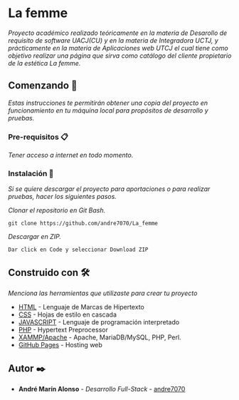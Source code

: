 # La femme 

_Proyecto académico realizado  teóricamente en la materia de Desarollo de requisito de software UACJ(CU) y en la materia de Integradora UCTJ, y prácticamente en la materia de Aplicaciones web UTCJ  el cual tiene como objetivo realizar una página que sirva como catálogo del cliente propietario de la estética La femme._

## Comenzando 🚀

_Estas instrucciones te permitirán obtener una copia del proyecto en funcionamiento en tu máquina local para propósitos de desarrollo y pruebas._

### Pre-requisitos 📋

_Tener acceso a internet en todo momento._

### Instalación 🔧

_Si se quiere descargar el proyecto para aportaciones o para realizar pruebas, hacer los siguientes pasos._

_Clonar el repositorio en Git Bash._

```
git clone https://github.com/andre7070/La_femme
```

_Descargar en ZIP._

```
Dar click en Code y seleccionar Download ZIP
```

## Construido con 🛠️

_Menciona las herramientas que utilizaste para crear tu proyecto_

* [HTML](https://html.com/) - Lenguaje de Marcas de Hipertexto
* [CSS](https://developer.mozilla.org/es/docs/Web/CSS) - Hojas de estilo en cascada
* [JAVASCRIPT](https://developer.mozilla.org/es/docs/Web/JavaScript) - Lenguaje de programación interpretado
* [PHP](https://www.php.net/) - Hypertext Preprocessor 
* [XAMMP/Apache](https://www.apachefriends.org/es/index.html) - Apache, MariaDB/MySQL, PHP, Perl.
* [GitHub Pages]( https://andre7070.github.io/La_femme/) - Hosting web

## Autor ✒️

* **André Marín Alonso** - *Desarrollo Full-Stack* - [andre7070](https://github.com/andre7070)
